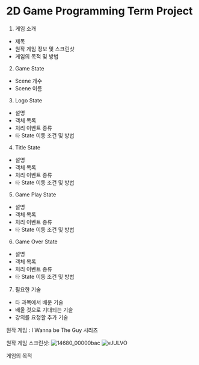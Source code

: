 # 2D Game Programming Term Project

1. 게임 소개
  - 제목
  - 원작 게임 정보 및 스크린샷
  - 게임의 목적 및 방법
2. Game State
  - Scene 개수
  - Scene 이름
3. Logo State
  - 설명
  - 객체 목록
  - 처리 이벤트 종류
  - 타 State 이동 조건 및 방법
4. Title State
  - 설명
  - 객체 목록
  - 처리 이벤트 종류
  - 타 State 이동 조건 및 방법
5. Game Play State
  - 설명
  - 객체 목록
  - 처리 이벤트 종류
  - 타 State 이동 조건 및 방법
6. Game Over State
  - 설명
  - 객체 목록
  - 처리 이벤트 종류
  - 타 State 이동 조건 및 방법
7. 필요한 기술
  - 타 과목에서 배운 기술
  - 배울 것으로 기대되는 기술
  - 강의를 요청할 추가 기술
  

원작 게임 : I Wanna be The Guy 시리즈

원작 게임 스크린샷:
![14680_00000bac](https://user-images.githubusercontent.com/32869007/94267583-d1d76700-ff76-11ea-86eb-9de2cf83d27f.png)
![vJULVO](https://user-images.githubusercontent.com/32869007/94267606-dbf96580-ff76-11ea-8490-48ce47555032.png)

게임의 목적
